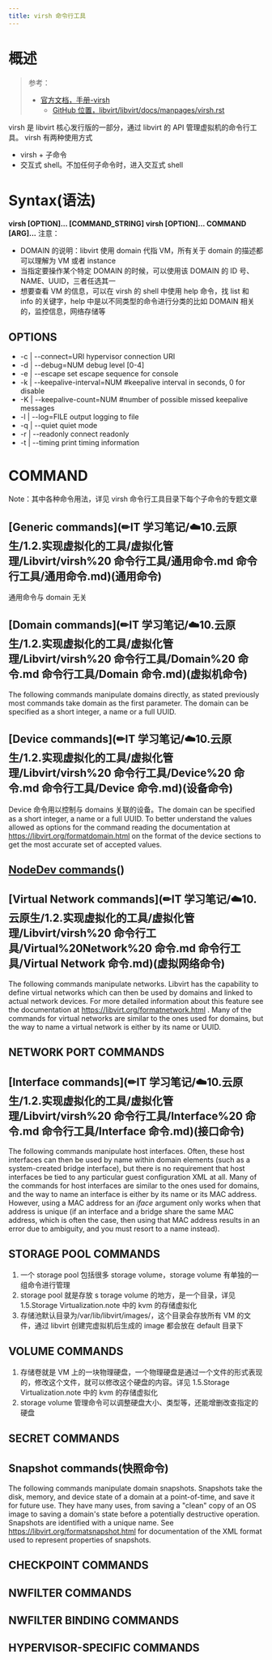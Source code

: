 ```yaml
---
title: virsh 命令行工具
---
```


# 概述

> 参考：
> - [官方文档，手册-virsh](https://libvirt.org/manpages/virsh.html)
>   - [GitHub 位置，libvirt/libvirt/docs/manpages/virsh.rst](https://github.com/libvirt/libvirt/blob/master/docs/manpages/virsh.rst)

virsh 是 libvirt 核心发行版的一部分，通过 libvirt 的 API 管理虚拟机的命令行工具。
virsh 有两种使用方式

- virsh + 子命令
- 交互式 shell。不加任何子命令时，进入交互式 shell

# Syntax(语法)

**virsh \[OPTION]... \[COMMAND_STRING]**
**virsh \[OPTION]... COMMAND \[ARG]...**
注意：

- DOMAIN 的说明：libvirt 使用 domain 代指 VM，所有关于 domain 的描述都可以理解为 VM 或者 instance
- 当指定要操作某个特定 DOMAIN 的时候，可以使用该 DOMAIN 的 ID 号、NAME、UUID，三者任选其一
- 想要查看 VM 的信息，可以在 virsh 的 shell 中使用 help 命令，找 list 和 info 的关键字，help 中是以不同类型的命令进行分类的比如 DOMAIN 相关的，监控信息，网络存储等

## OPTIONS

- -c | --connect=URI hypervisor connection URI
- -d | --debug=NUM debug level \[0-4]
- -e | --escape <char> set escape sequence for console
- -k | --keepalive-interval=NUM #keepalive interval in seconds, 0 for disable
- -K | --keepalive-count=NUM #number of possible missed keepalive messages
- -l | --log=FILE output logging to file
- -q | --quiet quiet mode
- -r | --readonly connect readonly
- -t | --timing print timing information

# COMMAND

Note：其中各种命令用法，详见 virsh 命令行工具目录下每个子命令的专题文章

## [Generic commands](✏IT 学习笔记/☁️10.云原生/1.2.实现虚拟化的工具/虚拟化管理/Libvirt/virsh%20 命令行工具/通用命令.md 命令行工具/通用命令.md)(通用命令)

通用命令与 domain 无关

## [Domain commands](✏IT 学习笔记/☁️10.云原生/1.2.实现虚拟化的工具/虚拟化管理/Libvirt/virsh%20 命令行工具/Domain%20 命令.md 命令行工具/Domain 命令.md)(虚拟机命令)

The following commands manipulate domains directly, as stated previously most commands take domain as the first parameter. The domain can be specified as a short integer, a name or a full UUID.

## [Device commands](✏IT 学习笔记/☁️10.云原生/1.2.实现虚拟化的工具/虚拟化管理/Libvirt/virsh%20 命令行工具/Device%20 命令.md 命令行工具/Device 命令.md)(设备命令)

Device 命令用以控制与 domains 关联的设备。The domain can be specified as a short integer, a name or a full UUID. To better understand the values allowed as options for the command reading the documentation at <https://libvirt.org/formatdomain.html> on the format of the device sections to get the most accurate set of accepted values.

## [NodeDev commands](https://libvirt.org/manpages/virsh.html#nodedev-commands)()

## [Virtual Network commands](✏IT 学习笔记/☁️10.云原生/1.2.实现虚拟化的工具/虚拟化管理/Libvirt/virsh%20 命令行工具/Virtual%20Network%20 命令.md 命令行工具/Virtual Network 命令.md)(虚拟网络命令)

The following commands manipulate networks. Libvirt has the capability to define virtual networks which can then be used by domains and linked to actual network devices. For more detailed information about this feature see the documentation at <https://libvirt.org/formatnetwork.html> . Many of the commands for virtual networks are similar to the ones used for domains, but the way to name a virtual network is either by its name or UUID.

## NETWORK PORT COMMANDS

## [Interface commands](✏IT 学习笔记/☁️10.云原生/1.2.实现虚拟化的工具/虚拟化管理/Libvirt/virsh%20 命令行工具/Interface%20 命令.md 命令行工具/Interface 命令.md)(接口命令)

The following commands manipulate host interfaces. Often, these host interfaces can then be used by name within domain <interface> elements (such as a system-created bridge interface), but there is no requirement that host interfaces be tied to any particular guest configuration XML at all.
Many of the commands for host interfaces are similar to the ones used for domains, and the way to name an interface is either by its name or its MAC address. However, using a MAC address for an _iface_ argument only works when that address is unique (if an interface and a bridge share the same MAC address, which is often the case, then using that MAC address results in an error due to ambiguity, and you must resort to a name instead).

## STORAGE POOL COMMANDS

1. 一个 storage pool 包括很多 storage volume，storage volume 有单独的一组命令进行管理
2. storage pool 就是存放 s torage volume 的地方，是一个目录，详见 1.5.Storage Virtualization.note 中的 kvm 的存储虚拟化
3. 存储池默认目录为/var/lib/libvirt/images/，这个目录会存放所有 VM 的文件，通过 libvirt 创建完虚拟机后生成的 image 都会放在 default 目录下

## VOLUME COMMANDS

1. 存储卷就是 VM 上的一块物理硬盘，一个物理硬盘是通过一个文件的形式表现的，修改这个文件，就可以修改这个硬盘的内容。详见 1.5.Storage Virtualization.note 中的 kvm 的存储虚拟化
2. storage volume 管理命令可以调整硬盘大小、类型等，还能增删改查指定的硬盘

## SECRET COMMANDS

## Snapshot commands(快照命令)

The following commands manipulate domain snapshots. Snapshots take the disk, memory, and device state of a domain at a point-of-time, and save it for future use. They have many uses, from saving a "clean" copy of an OS image to saving a domain's state before a potentially destructive operation. Snapshots are identified with a unique name. See <https://libvirt.org/formatsnapshot.html> for documentation of the XML format used to represent properties of snapshots.

## CHECKPOINT COMMANDS

## NWFILTER COMMANDS

## NWFILTER BINDING COMMANDS

## HYPERVISOR-SPECIFIC COMMANDS
